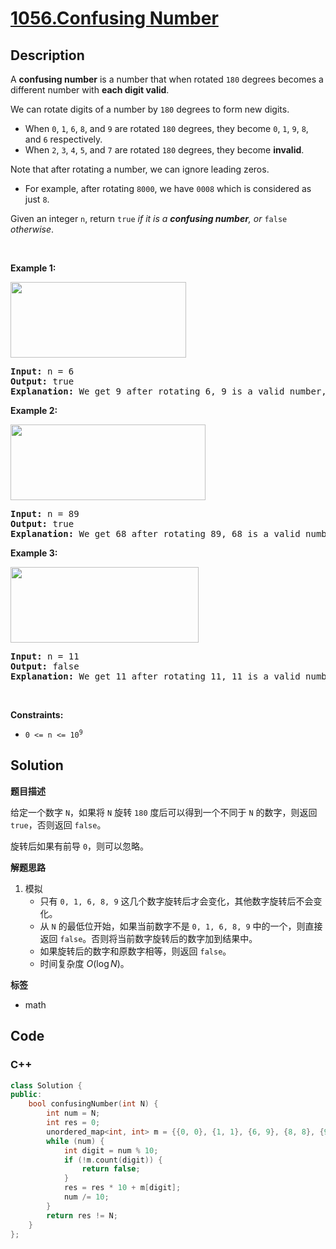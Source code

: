 # [1056.Confusing Number](https://leetcode.com/problems/confusing-number/description/)

## Description

<p>A <strong>confusing number</strong> is a number that when rotated <code>180</code> degrees becomes a different number with <strong>each digit valid</strong>.</p>

<p>We can rotate digits of a number by <code>180</code> degrees to form new digits.</p>

<ul>
  <li>When <code>0</code>, <code>1</code>, <code>6</code>, <code>8</code>, and <code>9</code> are rotated <code>180</code> degrees, they become <code>0</code>, <code>1</code>, <code>9</code>, <code>8</code>, and <code>6</code> respectively.</li>
  <li>When <code>2</code>, <code>3</code>, <code>4</code>, <code>5</code>, and <code>7</code> are rotated <code>180</code> degrees, they become <strong>invalid</strong>.</li>
</ul>

<p>Note that after rotating a number, we can ignore leading zeros.</p>

<ul>
  <li>For example, after rotating <code>8000</code>, we have <code>0008</code> which is considered as just <code>8</code>.</li>
</ul>

<p>Given an integer <code>n</code>, return <code>true</code><em> if it is a <strong>confusing number</strong>, or </em><code>false</code><em> otherwise</em>.</p>

<p>&nbsp;</p>
<p><strong class="example">Example 1:</strong></p>
<img alt="" src="https://fastly.jsdelivr.net/gh/doocs/leetcode@main/solution/1000-1099/1056.Confusing%20Number/images/1268_1.png" style="width: 281px; height: 121px;" />
<pre>
<strong>Input:</strong> n = 6
<strong>Output:</strong> true
<strong>Explanation:</strong> We get 9 after rotating 6, 9 is a valid number, and 9 != 6.
</pre>

<p><strong class="example">Example 2:</strong></p>
<img alt="" src="https://fastly.jsdelivr.net/gh/doocs/leetcode@main/solution/1000-1099/1056.Confusing%20Number/images/1268_2.png" style="width: 312px; height: 121px;" />
<pre>
<strong>Input:</strong> n = 89
<strong>Output:</strong> true
<strong>Explanation:</strong> We get 68 after rotating 89, 68 is a valid number and 68 != 89.
</pre>

<p><strong class="example">Example 3:</strong></p>
<img alt="" src="https://fastly.jsdelivr.net/gh/doocs/leetcode@main/solution/1000-1099/1056.Confusing%20Number/images/1268_3.png" style="width: 301px; height: 121px;" />
<pre>
<strong>Input:</strong> n = 11
<strong>Output:</strong> false
<strong>Explanation:</strong> We get 11 after rotating 11, 11 is a valid number but the value remains the same, thus 11 is not a confusing number
</pre>

<p>&nbsp;</p>
<p><strong>Constraints:</strong></p>

<ul>
  <li><code>0 &lt;= n &lt;= 10<sup>9</sup></code></li>
</ul>

## Solution

**题目描述**

给定一个数字 `N`，如果将 `N` 旋转 `180` 度后可以得到一个不同于 `N` 的数字，则返回 `true`，否则返回 `false`。

旋转后如果有前导 `0`，则可以忽略。

**解题思路**

1. 模拟
   - 只有 `0, 1, 6, 8, 9` 这几个数字旋转后才会变化，其他数字旋转后不会变化。
   - 从 `N` 的最低位开始，如果当前数字不是 `0, 1, 6, 8, 9` 中的一个，则直接返回 `false`。否则将当前数字旋转后的数字加到结果中。
   - 如果旋转后的数字和原数字相等，则返回 `false`。
   - 时间复杂度 $O(\log N)$。

**标签**

- math

<!-- code start -->
## Code

### C++

```cpp
class Solution {
public:
    bool confusingNumber(int N) {
        int num = N;
        int res = 0;
        unordered_map<int, int> m = {{0, 0}, {1, 1}, {6, 9}, {8, 8}, {9, 6}};
        while (num) {
            int digit = num % 10;
            if (!m.count(digit)) {
                return false;
            }
            res = res * 10 + m[digit];
            num /= 10;
        }
        return res != N;
    }
};
```

<!-- code end -->
